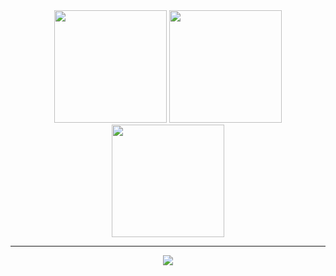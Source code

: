 <div align="center">
  <img height="180em" src="https://github-readme-stats.vercel.app/api?username=IllalRajinCoding&theme=dark&hide_border=false&include_all_commits=true&count_private=true" />
  <img height="180em" src="https://nirzak-streak-stats.vercel.app/?user=IllalRajinCoding&theme=dark&hide_border=false" />
</div>

<div align="center">
  <img height="180em" src="https://github-readme-stats.vercel.app/api/top-langs/?username=IllalRajinCoding&theme=dark&hide_border=false&include_all_commits=true&count_private=true&layout=compact" />
</div>

---

<div align="center">
  <img src="https://visitcount.itsvg.in/api?id=IllalRajinCoding&icon=0&color=0" />
</div>

<!-- Proudly created with GPRM ( https://gprm.itsvg.in ) -->
